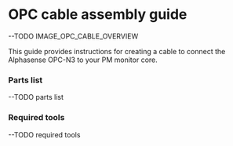 # OPC cable assembly guide

--TODO IMAGE_OPC_CABLE_OVERVIEW

This guide provides instructions for creating a cable to connect the Alphasense OPC-N3 to your PM monitor core.

### Parts list

--TODO parts list

### Required tools

--TODO required tools



